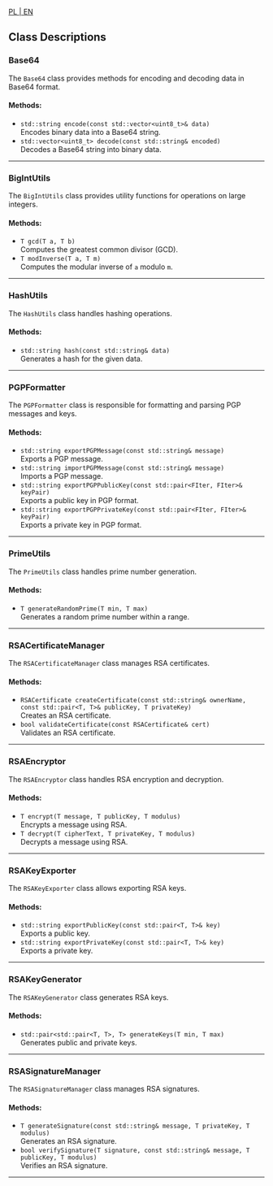 [PL | EN](README.pl.md)

## Class Descriptions

### Base64

The `Base64` class provides methods for encoding and decoding data in Base64 format.

#### Methods:

- `std::string encode(const std::vector<uint8_t>& data)`  
  Encodes binary data into a Base64 string.
- `std::vector<uint8_t> decode(const std::string& encoded)`  
  Decodes a Base64 string into binary data.

---

### BigIntUtils

The `BigIntUtils` class provides utility functions for operations on large integers.

#### Methods:

- `T gcd(T a, T b)`  
  Computes the greatest common divisor (GCD).
- `T modInverse(T a, T m)`  
  Computes the modular inverse of `a` modulo `m`.

---

### HashUtils

The `HashUtils` class handles hashing operations.

#### Methods:

- `std::string hash(const std::string& data)`  
  Generates a hash for the given data.

---

### PGPFormatter

The `PGPFormatter` class is responsible for formatting and parsing PGP messages and keys.

#### Methods:

- `std::string exportPGPMessage(const std::string& message)`  
  Exports a PGP message.
- `std::string importPGPMessage(const std::string& message)`  
  Imports a PGP message.
- `std::string exportPGPPublicKey(const std::pair<FIter, FIter>& keyPair)`  
  Exports a public key in PGP format.
- `std::string exportPGPPrivateKey(const std::pair<FIter, FIter>& keyPair)`  
  Exports a private key in PGP format.

---

### PrimeUtils

The `PrimeUtils` class handles prime number generation.

#### Methods:

- `T generateRandomPrime(T min, T max)`  
  Generates a random prime number within a range.

---

### RSACertificateManager

The `RSACertificateManager` class manages RSA certificates.

#### Methods:

- `RSACertificate createCertificate(const std::string& ownerName, const std::pair<T, T>& publicKey, T privateKey)`  
  Creates an RSA certificate.
- `bool validateCertificate(const RSACertificate& cert)`  
  Validates an RSA certificate.

---

### RSAEncryptor

The `RSAEncryptor` class handles RSA encryption and decryption.

#### Methods:

- `T encrypt(T message, T publicKey, T modulus)`  
  Encrypts a message using RSA.
- `T decrypt(T cipherText, T privateKey, T modulus)`  
  Decrypts a message using RSA.

---

### RSAKeyExporter

The `RSAKeyExporter` class allows exporting RSA keys.

#### Methods:

- `std::string exportPublicKey(const std::pair<T, T>& key)`  
  Exports a public key.
- `std::string exportPrivateKey(const std::pair<T, T>& key)`  
  Exports a private key.

---

### RSAKeyGenerator

The `RSAKeyGenerator` class generates RSA keys.

#### Methods:

- `std::pair<std::pair<T, T>, T> generateKeys(T min, T max)`  
  Generates public and private keys.

---

### RSASignatureManager

The `RSASignatureManager` class manages RSA signatures.

#### Methods:

- `T generateSignature(const std::string& message, T privateKey, T modulus)`  
  Generates an RSA signature.
- `bool verifySignature(T signature, const std::string& message, T publicKey, T modulus)`  
  Verifies an RSA signature.

---
